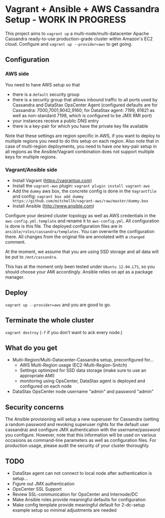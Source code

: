 # Vagrant + Ansible + AWS Cassandra Setup - WORK IN PROGRESS

This project aims to `vagrant up` a multi-node/multi-datacenter Apache Cassandra ready-to-use production-grade cluster within Amazon's EC2 cloud. Configure and `vagrant up --provider=aws` to get going.

## Configuration

### AWS side

You need to have AWS setup so that

- there is a `default` security group
- there is a security group that allows inbound traffic to all ports used by Cassandra and DataStax OpsCenter Agent (configured defaults are for Cassandra: 7000,7001,9042,9160; for DataStax agent: 7199, 61621 as well as non-standard 7198, which is configured to be JMX RMI port)
- your instances receive a public DNS entry
- there is a key-pair for which you have the private key file available

Note that these settings are region specific in AWS, if you want to deploy to multiple regions you need to do this setup on each region. Also note that in case of multi-region deployments, you need to have *one* key-pair setup in all regions as the Ansible/Vagrant combination does not support multiple keys for multiple regions.

### Vagrant/Ansible side

- Install Vagrant (https://vagrantup.com)
- Install the `vagrant-aws` plugin: `vagrant plugin install vagrant-aws`
- Add the `dummy` aws box, the concrete config is done in the `Vagrantfile` and config: `vagrant box add dummy https://github.com/mitchellh/vagrant-aws/raw/master/dummy.box`
- Install Ansible (http://www.ansible.com)

Configure your desired cluster topology as well as AWS credentials in the `aws-config.yml.template` and rename it to `aws-config.yml`. All configuration is done is this file. The deployed configuration files are in `ansible/roles/cassandra/templates`. You can overwrite the configuration there. All changes from the original file are annotated with a `changed` comment.

At the moment, we assume that you are using SSD storage and all data will be put to `/mnt/cassandra`.

This has at the moment only been tested under `Ubuntu 12.04.LTS`, so you should choose your AMI accordingly. Ansible relies on apt as a package manager.

## Deploy

`vagrant up --provider=aws` and you are good to go.

## Terminate the whole cluster

`vagrant destroy` (`-f` if you don't want to ack every node.)

## What do you get

- Multi-Region/Multi-Datacenter-Cassandra setup, preconfigured for...
  - AWS Multi-Region usage (EC2-Multi-Region-Snitch)
  - Settings optimized for SSD data storage (make sure to use an appropriate AMI)
  - monitoring using OpsCenter, DataStax agent is deployed and configured on each node
- DataStax OpsCenter node username "admin" and password "admin"

## Security concerns

The Ansible provisioning will setup a new superuser for Cassandra (setting a random password and revoking superuser rights for the default user cassandra) and configure JMX authentication with the username/password you configure. However, note that this information will be used on various occasions as command-line parameters as well as configuration files. For production usage, please audit the security of your cluster thoroughly.

## TODO

- DataStax agent can not connect to local node after authentication is setup...
- Figure out JMX authentication
- OpsCenter SSL Support
- Review SSL-communication for OpsCenter and Internode/DC
- Make Ansible roles provide meaningful defaults for configuration
- Make config template provide meaningful default for 2-dc-setup example setup so minimal adjustments are needed